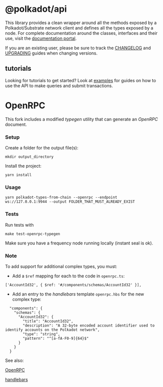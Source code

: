 # @polkadot/api

This library provides a clean wrapper around all the methods exposed by a Polkadot/Substrate network client and defines all the types exposed by a node. For complete documentation around the classes, interfaces and their use, visit the [documentation portal](https://polkadot.js.org/docs/api/).

If you are an existing user, please be sure to track the [CHANGELOG](CHANGELOG.md) and [UPGRADING](UPGRADING.md) guides when changing versions.

## tutorials

Looking for tutorials to get started? Look at [examples](https://polkadot.js.org/docs/api/examples/promise/) for guides on how to use the API to make queries and submit transactions.

# OpenRPC

This fork includes a modified *typegen* utility that can generate an *OpenRPC* document.

### Setup

Create a folder for the output file(s):

```mkdir output_directory```

Install the project:

```yarn install```

### Usage

```yarn polkadot-types-from-chain --openrpc --endpoint ws://127.0.0.1:9944 --output FOLDER_THAT_MUST_ALREADY_EXIST```

### Tests
Run tests with
```
make test-openrpc-typegen
```
Make sure you have a frequency node running locally (instant seal is ok).
### Note

To add support for additional complex types, you must:

* Add a ```$ref``` mapping for each to the code in ```openrpc.ts```:

```['AccountId32', { $ref: '#/components/schemas/AccountId32' }],```


* Add an entry to the *handlebars* template ```openrpc.hbs``` for the new complex type:

```
  "components": {
    "schemas": {
      "AccountId32": {
        "title": "AccountId32",
        "description": "A 32-byte encoded account identifier used to identify accounts on the Polkadot network",
        "type": "string",
        "pattern": "^[a-fA-F0-9]{64}$"
      }
    }
  }
```

See also:

[OpenRPC](https://open-rpc.org)

[handlebars](https://handlebarsjs.com)
